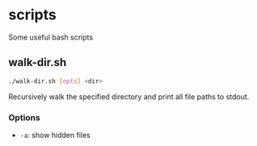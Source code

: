 # scripts
Some useful bash scripts

## walk-dir.sh
```sh 
./walk-dir.sh [opts] <dir>
```
Recursively walk the specified directory and print all file paths to stdout.
### Options
- `-a`: show hidden files
